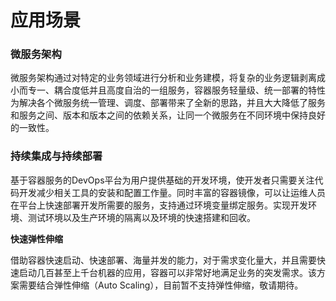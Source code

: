 # **应用场景**

### **微服务架构**

微服务架构通过对特定的业务领域进行分析和业务建模，将复杂的业务逻辑剥离成小而专一、耦合度低并且高度自治的一组服务，容器服务轻量级、统一部署的特性为解决各个微服务统一管理、调度、部署带来了全新的思路，并且大大降低了服务和服务之间、版本和版本之间的依赖关系，让同一个微服务在不同环境中保持良好的一致性。

### **持续集成与持续部署**

基于容器服务的DevOps平台为用户提供基础的开发环境，使开发者只需要关注代码开发减少相关工具的安装和配置工作量。同时丰富的容器镜像，可以让运维人员在平台上快速部署开发所需要的服务，支持通过环境变量绑定服务。实现开发环境、测试环境以及生产环境的隔离以及环境的快速搭建和回收。

**快速弹性伸缩**

借助容器快速启动、快速部署、海量并发的能力，对于需求变化量大，并且需要快速启动几百甚至上千台机器的应用，容器可以非常好地满足业务的突发需求。该方案需要结合弹性伸缩（Auto Scaling），目前暂不支持弹性伸缩，敬请期待。